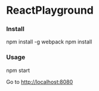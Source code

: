 # ReactPlayground 

### Install 

npm install -g webpack
npm install


### Usage

npm start

Go to [http://localhost:8080](http://localhost:8080)
